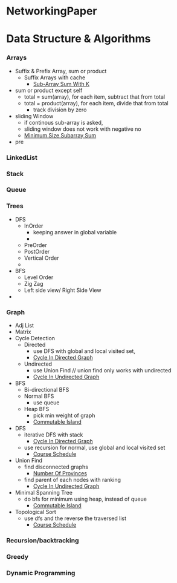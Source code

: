 # NetworkingPaper


Data Structure & Algorithms
==============================

### Arrays
  - Suffix & Prefix Array, sum or product
    - Suffix Arrays with cache
      - [Sub-Array Sum With K](https://leetcode.com/problems/subarray-sum-equals-k/)
  - sum or product except self
    - total = sum(array), for each item, subtract that from total 
    - total = product(array), for each item, divide that from total 
      - track division by zero  
  - sliding Window
    - if continous sub-array is asked,
    - sliding window does not work with negative no
    - [Minimum Size Subarray Sum](https://leetcode.com/problems/minimum-size-subarray-sum/)
  - pre
### LinkedList
### Stack
### Queue
### Trees
  - DFS 
    - InOrder 
      - keeping answer in global variable
      - 
    - PreOrder
    - PostOrder
    - Vertical Order
    - 
  - BFS 
    - Level Order
    - Zig Zag
    - Left side view/ Right Side View
  - 
### Graph
  - Adj List
  - Matrix
  - Cycle Detection
    - Directed 
      - use DFS with global and local visited set, 
      - [Cycle In Directed Graph](python/main/graphs/CycleDirectedGraph.py)
    - Undirected 
      - use Union Find // union find only works with undirected
      - [Cycle In Undirected Graph](python/main/graphs/CycleUndirectedGraph.py)
  - BFS
    - Bi-directional BFS
    - Normal BFS
      - use queue 
    - Heap BFS 
      - pick min weight of graph
      - [Commutable Island](python/main/graphs/CommutableIslands.py)
  - DFS
    - iterative DFS with stack
      - [Cycle In Directed Graph](python/main/graphs/CycleDirectedGraph.py)
    - use recursion for normal, use global and local visited set
      - [Course Schedule](python/main/graphs/CourseSchedule.py)
  - Union Find
    - find disconnected graphs
      - [Number Of Provinces](python/main/graphs/NumberofProvinces.py)
    - find parent of each nodes with ranking
      - [Cycle In Undirected Graph](python/main/graphs/CycleUndirectedGraph.py)
  - Minimal Spanning Tree
    - do bfs for minimum using heap, instead of queue
      - [Commutable Island](python/main/graphs/CommutableIslands.py)
  - Topological Sort
    - use dfs and the reverse the traversed list
      - [Course Schedule](python/main/graphs/CourseSchedule.py)
### Recursion/backtracking
### Greedy

### Dynamic Programming
